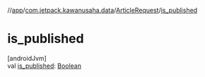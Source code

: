 //[app](../../../index.md)/[com.jetpack.kawanusaha.data](../index.md)/[ArticleRequest](index.md)/[is_published](is_published.md)

# is_published

[androidJvm]\
val [is_published](is_published.md): [Boolean](https://kotlinlang.org/api/latest/jvm/stdlib/kotlin/-boolean/index.html)
